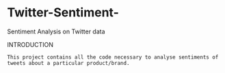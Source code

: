 # Twitter-Sentiment-
Sentiment Analysis on Twitter data

INTRODUCTION

	This project contains all the code necessary to analyse sentiments of tweets about a particular product/brand.
